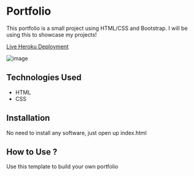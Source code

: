 # Portfolio

This portfolio is a small project using HTML/CSS and Bootstrap. I will be using this to showcase my projects!

[Live Heroku Deployment](https://kabir-portfolio.herokuapp.com/)

![image](https://user-images.githubusercontent.com/102506153/183554570-5bebcb2c-7805-40c3-96e8-318c892f9875.png)


## Technologies Used

- HTML
- CSS

## Installation

No need to install any software, just open up index.html

## How to Use ?

Use this template to build your own portfolio
